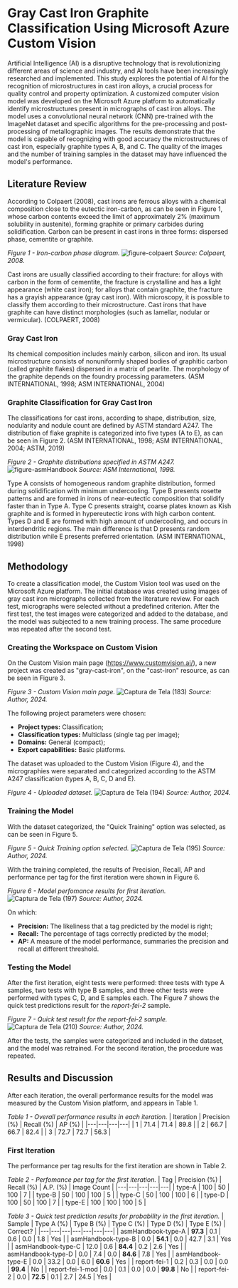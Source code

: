 # Gray Cast Iron Graphite Classification Using Microsoft Azure Custom Vision

Artificial Intelligence (AI) is a disruptive technology that is revolutionizing different areas of science and industry, and AI tools have been increasingly researched and implemented. This study explores the potential of AI for the recognition of microstructures in cast iron alloys, a crucial process for quality control and property optimization. A customized computer vision model was developed on the Microsoft Azure platform to automatically identify microstructures present in micrographs of cast iron alloys. The model uses a convolutional neural network (CNN) pre-trained with the ImageNet dataset and specific algorithms for the pre-processing and post-processing of metallographic images. The results demonstrate that the model is capable of recognizing with good accuracy the microstructures of cast iron, especially graphite types A, B, and C. The quality of the images and the number of training samples in the dataset may have influenced the model's performance. 

## Literature Review

According to Colpaert (2008), cast irons are ferrous alloys with a chemical composition close to the eutectic iron-carbon, as can be seen in Figure 1, whose carbon contents exceed the limit of approximately 2% (maximum solubility in austenite), forming graphite or primary carbides during solidification. Carbon can be present in cast irons in three forms: dispersed phase, cementite or graphite.

*Figure 1 - Iron-carbon phase diagram.*
![figure-colpaert](https://github.com/mkatzor36/gci-classification/assets/54877987/4a954cb2-ed1d-4197-8b97-791d533bf612)
*Source: Colpaert, 2008.*

Cast irons are usually classified according to their fracture: for alloys with carbon in the form of cementite, the fracture is crystalline and has a light appearance (white cast iron); for alloys that contain graphite, the fracture has a grayish appearance (gray cast iron). With microscopy, it is possible to classify them according to their microstructure. Cast irons that have graphite can have distinct morphologies (such as lamellar, nodular or vermicular). (COLPAERT, 2008)

### Gray Cast Iron

Its chemical composition includes mainly carbon, silicon and iron. Its usual microstructure consists of nonuniformly shaped bodies of graphitic carbon (called graphite flakes) dispersed in a matrix of pearlite. The morphology of the graphite depends on the foundry processing parameters. (ASM INTERNATIONAL, 1998; ASM INTERNATIONAL, 2004)

### Graphite Classification for Gray Cast Iron

The classifications for cast irons, according to shape, distribution, size, nodularity and nodule count are defined by ASTM standard A247. The distribution of flake graphite is categorized into five types (A to E), as can be seen in Figure 2. (ASM INTERNATIONAL, 1998; ASM INTERNATIONAL, 2004; ASTM, 2019)

*Figure 2 - Graphite distributions specified in ASTM A247.*
![figure-asmHandbook](https://github.com/mkatzor36/gci-classification/assets/54877987/0afe0f43-cc7a-4b98-8286-8cb33e0a5978)
*Source: ASM International, 1998.*

Type A consists of homogeneous random graphite distribution, formed during solidification with minimum undercooling. Type B presents rosette patterns and are formed in irons of near-eutectic composition that solidify faster than in Type A. Type C presents straight, coarse plates known as Kish graphite and is formed in hypereutectic irons with high carbon content. Types D and E are formed with high amount of undercooling, and occurs in interdendritic regions. The main difference is that D presents random distribution while E presents preferred orientation. (ASM INTERNATIONAL, 1998)

## Methodology

To create a classification model, the Custom Vision tool was used on the Microsoft Azure platform. The initial database was created using images of gray cast iron micrographs collected from the literature review. For each test, micrographs were selected without a predefined criterion. After the first test, the test images were categorized and added to the database, and the model was subjected to a new training process. The same procedure was repeated after the second test.

### Creating the Workspace on Custom Vision

On the Custom Vision main page (https://www.customvision.ai/), a new project was created as "gray-cast-iron", on the "cast-iron" resource, as can be seen in Figure 3.

*Figure 3 - Custom Vision main page.*
![Captura de Tela (183)](https://github.com/mkatzor36/gci-classification/assets/54877987/460802a9-7b95-4108-93a8-e6834b5c58bf)
*Source: Author, 2024.*

The following project parameters were chosen:
* **Project types:** Classification;
* **Classification types:** Multiclass (single tag per image);
* **Domains:** General (compact);
* **Export capabilities:** Basic platforms.

The dataset was uploaded to the Custom Vision (Figure 4), and the micrographies were separated and categorized according to the ASTM A247 classification (types A, B, C, D and E).

*Figure 4 - Uploaded dataset.*
![Captura de Tela (194)](https://github.com/mkatzor36/gci-classification/assets/54877987/65ce3d34-172d-439f-9691-c18f284bc1e8)
*Source: Author, 2024.*

### Training the Model

With the dataset categorized, the "Quick Training" option was selected, as can be seen in Figure 5.

*Figure 5 - Quick Training option selected.*
![Captura de Tela (195)](https://github.com/mkatzor36/gci-classification/assets/54877987/26ed16d6-1dda-4923-8a3d-32d7c6ecbee4)
*Source: Author, 2024.*

With the training completed, the results of Precision, Recall, AP and performance per tag for the first iteration were shown in Figure 6.

*Figure 6 - Model perfomance results for first iteration.*
![Captura de Tela (197)](https://github.com/mkatzor36/gci-classification/assets/54877987/2e74386b-892a-4a50-90d8-16a21ae86d26)
*Source: Author, 2024.*

On which:
* **Precision:** The likeliness that a tag predicted by the model is right;
* **Recall:** The percentage of tags correctly predicted by the model;
* **AP:** A measure of the model performance, summaries the precision and recall at different threshold.

### Testing the Model

After the first iteration, eight tests were performed: three tests with type A samples, two tests with type B samples, and three other tests were performed with types C, D, and E samples each. The Figure 7 shows the quick test predictions result for the *report-fei-2* sample.

*Figure 7 - Quick test result for the report-fei-2 sample.*
![Captura de Tela (210)](https://github.com/mkatzor36/gci-classification/assets/54877987/bb0fef48-3e08-4748-8aba-24c0eb76ddd9)
*Source: Author, 2024.*

After the tests, the samples were categorized and included in the dataset, and the model was retrained. For the second iteration, the procedure was repeated.

## Results and Discussion

After each iteration, the overall performance results for the model was measured by the Custom Vision platform, and appears in Table 1.

*Table 1 - Overall performance results in each iteration.*
| Iteration | Precision (%) | Recall (%) | AP (%) |
|---|---|---|---|
| 1 | 71.4 | 71.4 | 89.8 |
| 2 | 66.7 | 66.7 | 82.4 |
| 3 | 72.7 | 72.7 | 56.3 |

### First Iteration

The performance per tag results for the first iteration are shown in Table 2.

*Table 2 - Perfomance per tag for the first iteration.*
| Tag | Precision (%) | Recall (%) | A.P. (%) | Image Count |
|---|---|---|---|---|
| type-A | 100 | 50 | 100 | 7 |
| type-B | 50 | 100 | 100 | 5 |
| type-C | 50 | 100 | 100 | 6 |
| type-D | 100 | 50 | 100 | 7 |
| type-E | 100 | 100 | 100 | 5 |

*Table 3 - Quick test prediction results for probability in the first iteration.*
| Sample | Type A (%) | Type B (%) | Type C (%) | Type D (%) | Type E (%) | Correct? |
|---|---|---|---|---|---|---|
| asmHandbook-type-A | **97.3** | 0.1 | 0.6 | 0.0 | 1.8 | Yes |
| asmHandbook-type-B | 0.0 | **54.1** | 0.0 | 42.7 | 3.1 | Yes |
| asmHandbook-type-C | 12.0 | 0.6 | **84.4** | 0.2 | 2.6 | Yes |
| asmHandbook-type-D | 0.0 | 7.4 | 0.0 | **84.6** | 7.8 | Yes |
| asmHandbook-type-E | 0.0 | 33.2 | 0.0 | 6.0 | **60.6** | Yes |
| report-fei-1 | 0.2 | 0.3 | 0.0 | 0.0 | **99.4** | No |
| report-fei-1-mod | 0.0 | 0.1 | 0.0 | 0.0 | **99.8** | No |
| report-fei-2 | 0.0 | **72.5** | 0.1 | 2.7 | 24.5 | Yes |






